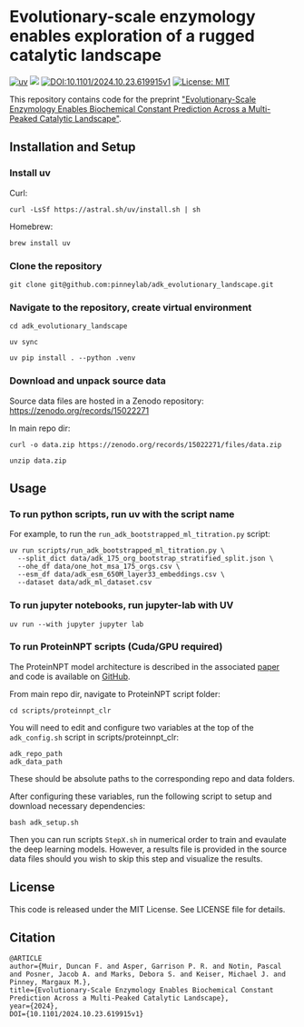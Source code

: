 # Evolutionary-scale enzymology enables exploration of a rugged catalytic landscape

[![uv](https://img.shields.io/endpoint?url=https://raw.githubusercontent.com/astral-sh/uv/main/assets/badge/v0.json)](https://github.com/astral-sh/uv)
[![](https://img.shields.io/badge/Python-3.9-blue.svg)](https://www.python.org/downloads/)
[![DOI:10.1101/2024.10.23.619915v1](http://img.shields.io/badge/DOI-10.1101/2024.10.23.619915v1-B31B1B.svg)](https://doi.org/10.1101/2024.10.23.619915) 
[![License: MIT](https://img.shields.io/badge/License-MIT-yellow.svg)](https://opensource.org/licenses/MIT)

This repository contains code for the preprint ["Evolutionary-Scale Enzymology Enables Biochemical Constant Prediction Across a Multi-Peaked Catalytic Landscape"](https://www.biorxiv.org/content/10.1101/2024.10.23.619915v1).

## Installation and Setup

### Install uv

Curl:

    curl -LsSf https://astral.sh/uv/install.sh | sh

Homebrew:

    brew install uv

### Clone the repository

    git clone git@github.com:pinneylab/adk_evolutionary_landscape.git

### Navigate to the repository, create virtual environment

    cd adk_evolutionary_landscape

    uv sync

    uv pip install . --python .venv

### Download and unpack source data

Source data files are hosted in a Zenodo repository: https://zenodo.org/records/15022271

In main repo dir:

    curl -o data.zip https://zenodo.org/records/15022271/files/data.zip

    unzip data.zip

## Usage

### To run python scripts, run uv with the script name

For example, to run the `run_adk_bootstrapped_ml_titration.py` script:

    uv run scripts/run_adk_bootstrapped_ml_titration.py \
      --split_dict data/adk_175_org_bootstrap_stratified_split.json \
      --ohe_df data/one_hot_msa_175_orgs.csv \
      --esm_df data/adk_esm_650M_layer33_embeddings.csv \
      --dataset data/adk_ml_dataset.csv

### To run jupyter notebooks, run jupyter-lab with UV

    uv run --with jupyter jupyter lab

### To run ProteinNPT scripts (Cuda/GPU required)

The ProteinNPT model architecture is described in the associated [paper](https://papers.nips.cc/paper_files/paper/2023/hash/6a4d5d85f7a52f062d23d98d544a5578-Abstract-Conference.html) and code is available on [GitHub](https://github.com/OATML-Markslab/ProteinNPT).

From main repo dir, navigate to ProteinNPT script folder:

    cd scripts/proteinnpt_clr

You will need to edit and configure two variables at the top of the `adk_config.sh` script in scripts/proteinnpt_clr:

```
adk_repo_path
adk_data_path
```
These should be absolute paths to the corresponding repo and data folders.

After configuring these variables, run the following script to setup and download necessary dependencies:

    bash adk_setup.sh

Then you can run scripts `StepX.sh` in numerical order to train and evaulate the deep learning models. However, a results file is provided in
the source data files should you wish to skip this step and visualize the results.

## License
This code is released under the MIT License. See LICENSE file for details.

## Citation
```
@ARTICLE
author={Muir, Duncan F. and Asper, Garrison P. R. and Notin, Pascal and Posner, Jacob A. and Marks, Debora S. and Keiser, Michael J. and Pinney, Margaux M.},
title={Evolutionary-Scale Enzymology Enables Biochemical Constant Prediction Across a Multi-Peaked Catalytic Landscape}, 
year={2024},
DOI={10.1101/2024.10.23.619915v1}
```

